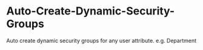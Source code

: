 # Auto-Create-Dynamic-Security-Groups
Auto create dynamic security groups for any user attribute. e.g. Department
